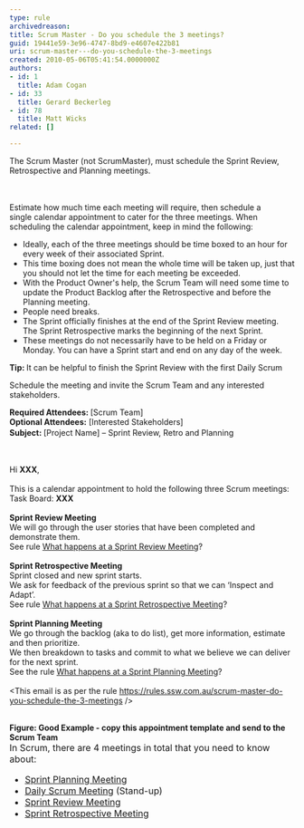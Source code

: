 ```yaml
---
type: rule
archivedreason: 
title: Scrum Master - Do you schedule the 3 meetings?
guid: 19441e59-3e96-4747-8bd9-e4607e422b81
uri: scrum-master---do-you-schedule-the-3-meetings
created: 2010-05-06T05:41:54.0000000Z
authors:
- id: 1
  title: Adam Cogan
- id: 33
  title: Gerard Beckerleg
- id: 78
  title: Matt Wicks
related: []

---
```



​​​​​The&#160;Scrum Master (not ScrumMaster), must schedule&#160;the Sprint Review, Retrospective and Planning&#160;meetings.<br>
<br><excerpt class='endintro'></excerpt><br>
<p>Estimate how much time each meeting will require,&#160;then schedule a single&#160;calendar appointment to cater for the three meetings.&#160;When scheduling the calendar appointment, keep in mind the following&#58;</p><ul><li>Ideally, each of the three&#160;meetings should&#160;be time boxed to an hour for every week of their associated Sprint.</li><li>This time boxing does not mean the whole time will be taken up, just that you should not let the time for each meeting be exceeded.</li><li>With the Product Owner's help, the Scrum Team&#160;will need some time to update the Product Backlog after the Retrospective and before the Planning&#160;meeting.</li><li>People need breaks.</li><li>The Sprint officially finishes at the end of the Sprint Review m​eeting. The Sprint Retrospective marks the beginning of the next Sprint.</li><li>These meetings do not necessarily have to be held on a Friday or Monday. You can have a Sprint start and end on any day of the week.​</li></ul><p class="ssw15-rteElement-P">
   <b>Tip&#58;&#160;</b>It can&#160;be helpful to finish the Sprint Review with the first D​aily Scrum​</p><p>Schedule the meeting and invite the Scrum Team and any interested stakeholders.</p><div><div class="ms-rteCustom-GreyBox"><p>
         <strong>Required Attendees&#58;&#160;</strong>[Scrum Team] 
         <br>
         <strong>Optional Attendees&#58;</strong> [Interested Stakeholders]<br><strong style="line-height&#58;1.6;">Subject&#58;&#160;</strong><span style="line-height&#58;1.6;">[Project Name] – Sprint Review, Retro and Planning</span></p><p class="ssw15-rteElement-P">​​​​​<br></p><p>
         <strong></strong></p><p>Hi <strong>XXX</strong>,<br>&#160;<br>This is a calendar appointment&#160;to hold the following three&#160;Scrum&#160;meetings&#58;<br>Task Board&#58; <strong>XXX</strong>​<br>&#160;<br><strong>Sprint Review Meeting</strong><br>We will go through the user stories that have been completed and demonstrate them.<br>See rule&#160;<a href="/_layouts/15/FIXUPREDIRECT.ASPX?WebId=3dfc0e07-e23a-4cbb-aac2-e778b71166a2&amp;TermSetId=07da3ddf-0924-4cd2-a6d4-a4809ae20160&amp;TermId=ce7cba56-e7a2-42c9-bdca-2445cf8f820b">What happens at a Sprint Review Meeting</a>?&#160;<br>&#160;<br><strong>Sprint Retrospective Meeting</strong><br>Sprint closed and new sprint starts.<br>We ask for feedback of the previous sprint so that we can ‘Inspect and Adapt’.<br>See rule&#160;<a href="/_layouts/15/FIXUPREDIRECT.ASPX?WebId=3dfc0e07-e23a-4cbb-aac2-e778b71166a2&amp;TermSetId=07da3ddf-0924-4cd2-a6d4-a4809ae20160&amp;TermId=4f02d28d-5375-4530-abcb-0b541683bcbc">What happens at a Sprint Retrospective Meeting</a>?&#160;<br>&#160;<br><strong>Sprint Planning Meeting</strong><br>We go through the backlog (aka to do list), get more information, estimate and then prioritize.&#160;<br>We then breakdown to tasks and commit to what we believe we can deliver for the next sprint.<br>See the&#160;rule&#160;<a href="/_layouts/15/FIXUPREDIRECT.ASPX?WebId=3dfc0e07-e23a-4cbb-aac2-e778b71166a2&amp;TermSetId=07da3ddf-0924-4cd2-a6d4-a4809ae20160&amp;TermId=ba8d0048-f440-42a6-90c0-8f79f0973d10">What happens at a Sprint Planning Meeting</a>?<br>​​<br>&lt;This email is as per the rule&#160;<a href="/_layouts/15/FIXUPREDIRECT.ASPX?WebId=3dfc0e07-e23a-4cbb-aac2-e778b71166a2&amp;TermSetId=07da3ddf-0924-4cd2-a6d4-a4809ae20160&amp;TermId=c7aaccf3-506d-46a2-8eb2-813d611ec008">https&#58;//rules.ssw.com.au/scrum-master-do-you-schedule-the-3-meetings</a> /&gt;​</p></div>
   <br>
   <font class="ms-rteCustom-FigureGood"> 
      <strong>Figure&#58; Good Example -&#160;co​py this appointment template and send to ​the Scrum Team</strong></font> </div><div> 
   <font size="-0" class="ms-rteCustom-GreyBox">In Scrum, there are 4 meetings in total that you need to know about&#58;&#160; 
      <ul><li> 
            <a href="/Pages/SprintPlanningMeeting.aspx" title="Sprint Planning Meeting" target="_blank">Sprint Planning Meeting​</a></li><li> 
            <a href="/Pages/DailyScrumUpdateTasks.aspx" title="Daily Scrum Meeting" target="_blank">Daily Scrum Meeting​</a> (Stand-up​​​​)</li><li> 
            <a title="Sprint Review Meeting" href="/Pages/SprintReviewMeeting.aspx" shape="rect" target="_blank">Sprint Review Meeting</a></li><li> 
            <a title="Sprint Retrospective Meeting" href="/Pages/RetrospectiveMeeting.aspx" shape="rect" target="_blank">Sprint Retrospective Meeting</a></li></ul></font></div>



